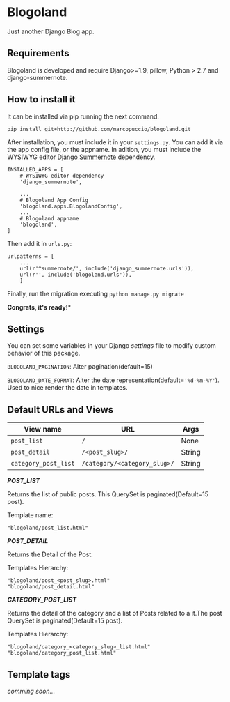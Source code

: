 # Blogoland
Just another Django Blog app.

## Requirements

Blogoland is developed and require Django>=1.9, pillow, Python > 2.7 and django-summernote.


## How to install it

It can be installed via pip running the next command.
```
pip install git+http://github.com/marcopuccio/blogoland.git
```

After installation, you must include it in your ```settings.py```. You can add it via the app config file, or the appname. In adition, you must include the WYSIWYG editor [Django Summernote](https://github.com/summernote/django-summernote) dependency.

```
INSTALLED_APPS = [
    # WYSIWYG editor dependency
    'django_summernote',

    ...
    # Blogoland App Config
    'blogoland.apps.BlogolandConfig',
    ...
    # Blogoland appname
    'blogoland',
]
```
Then add it in ```urls.py```:
```
urlpatterns = [
    ...
    url(r'^summernote/', include('django_summernote.urls')),
    url(r'', include('blogoland.urls')),
    ]
```
Finally, run the migration executing ```python manage.py migrate```

**Congrats, it's ready!***

## Settings

You can set some variables in your Django *settings* file to modify custom behavior of this package.

```BLOGOLAND_PAGINATION```: Alter pagination(default=15)

```BLOGOLAND_DATE_FORMAT```: Alter the date representation(default=```'%d-%m-%Y'```). Used to nice render the date in templates. 
 

## Default URLs and Views

|      View name      |URL                           | Args   |
|---------------------|------------------------------|--------|
|`post_list`          |`/`                           |None    |
|`post_detail`        |`/<post_slug>/`               |String  |
|`category_post_list` |`/category/<category_slug>/`  |String  |


***POST_LIST***

Returns the list of public posts. This QuerySet is paginated(Default=15 post).

Template name:
```
"blogoland/post_list.html"
```

***POST_DETAIL***

Returns the Detail of the Post.

Templates Hierarchy:
```
"blogoland/post_<post_slug>.html"
"blogoland/post_detail.html"
```

***CATEGORY_POST_LIST***

Returns the detail of the category and a list of Posts related to a it.The post QuerySet is paginated(Default=15 post). 

Templates Hierarchy:
```
"blogoland/category_<category_slug>_list.html"
"blogoland/category_post_list.html"
```


## Template tags

*comming soon...*
